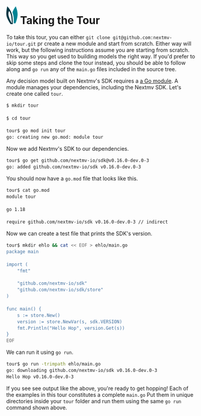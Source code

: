 # ![ears](../img/ears.png) Taking the Tour

To take this tour, you can either `git clone git@github.com:nextmv-io/tour.git`
pr create a new module and start from scratch. Either way will work, but the
following instructions assume you are starting from scratch. This way so you get
used to building models the right way. If you'd prefer to skip some steps and
clone the tour instead, you should be able to follow along and `go run` any of
the `main.go` files included in the source tree.

Any decision model built on Nextmv's SDK requires a [a Go module][modules]. A
module manages your dependencies, including the Nextmv SDK. Let's create one
called `tour`.

```bash
$ mkdir tour

$ cd tour

tour$ go mod init tour
go: creating new go.mod: module tour
```

Now we add Nextmv's SDK to our dependencies.

```bash
tour$ go get github.com/nextmv-io/sdk@v0.16.0-dev.0-3
go: added github.com/nextmv-io/sdk v0.16.0-dev.0-3
```

You should now have a `go.mod` file that looks like this.

```bash
tour$ cat go.mod
module tour

go 1.18

require github.com/nextmv-io/sdk v0.16.0-dev.0-3 // indirect
```

Now we can create a test file that prints the SDK's version.

```bash
tour$ mkdir ehlo && cat << EOF > ehlo/main.go
package main

import (
    "fmt"

    "github.com/nextmv-io/sdk"
    "github.com/nextmv-io/sdk/store"
)

func main() {
    s := store.New()
    version := store.NewVar(s, sdk.VERSION)
    fmt.Println("Hello Hop", version.Get(s))
}
EOF
```

We can run it using `go run`.

```bash
tour$ go run -trimpath ehlo/main.go
go: downloading github.com/nextmv-io/sdk v0.16.0-dev.0-3
Hello Hop v0.16.0-dev.0-3
```

If you see see output like the above, you're ready to get hopping! Each of the
examples in this tour constitutes a complete `main.go` Put them in unique
directories  inside your `tour` folder and run them using the same `go run`
command shown above.

[modules]: https://go.dev/blog/using-go-modules

